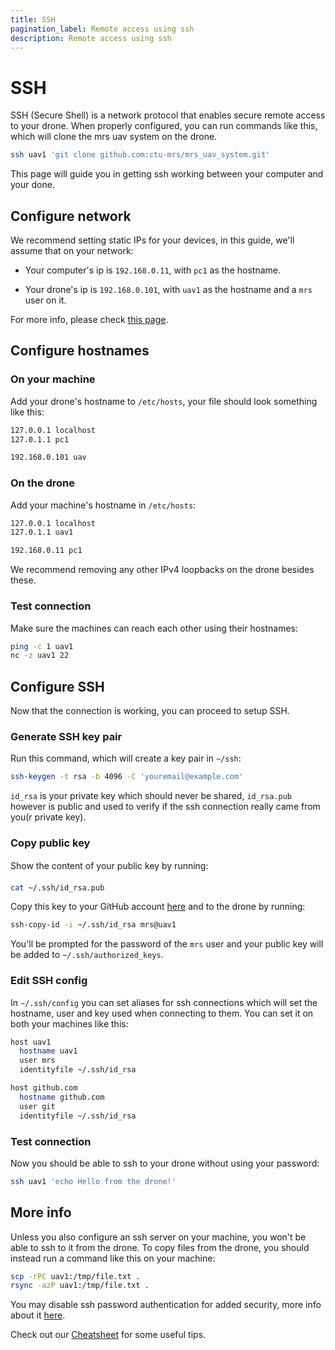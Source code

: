 ```yaml
---
title: SSH
pagination_label: Remote access using ssh
description: Remote access using ssh
---
```


# SSH

SSH (Secure Shell) is a network protocol that enables secure remote access to your drone. When properly configured, you can run commands like this, which will clone the mrs uav system on the drone.

```bash
ssh uav1 'git clone github.com:ctu-mrs/mrs_uav_system.git'
```

This page will guide you in getting ssh working between your computer and your done.

## Configure network

We recommend setting static IPs for your devices, in this guide, we'll assume that on your network:

* Your computer's ip is `192.168.0.11`, with `pc1` as the hostname.

* Your drone's ip is `192.168.0.101`, with `uav1` as the hostname and a `mrs` user on it.

For more info, please check [this page](https://linuxconfig.org/setting-a-static-ip-address-in-ubuntu-24-04-via-the-command-line).

## Configure hostnames

### On your machine

Add your drone's hostname to `/etc/hosts`, your file should look something like this:

```bash
127.0.0.1 localhost
127.0.1.1 pc1

192.168.0.101 uav
```

### On the drone

Add your machine's hostname in `/etc/hosts`:

```bash
127.0.0.1 localhost
127.0.1.1 uav1

192.168.0.11 pc1
```

We recommend removing any other IPv4 loopbacks on the drone besides these.

### Test connection

Make sure the machines can reach each other using their hostnames:

```bash
ping -c 1 uav1
nc -z uav1 22
```

## Configure SSH

Now that the connection is working, you can proceed to setup SSH.

### Generate SSH key pair

Run this command, which will create a key pair in `~/ssh`:

```bash
ssh-keygen -t rsa -b 4096 -C 'youremail@example.com'
```

`id_rsa` is your private key which should never be shared, `id_rsa.pub` however is public and used to verify if the ssh connection really came from you(r private key).

### Copy public key

Show the content of your public key by running: 

```bash
cat ~/.ssh/id_rsa.pub
```

Copy this key to your GitHub account [here](https://github.com/settings/keys) and to the drone by running:

```bash
ssh-copy-id -i ~/.ssh/id_rsa mrs@uav1
```

You'll be prompted for the password of the `mrs` user and your public key will be added to `~/.ssh/authorized_keys`.

### Edit SSH config

In `∼/.ssh/config` you can set aliases for ssh connections which will set the hostname, user and key used when connecting to them. You can set it on both your machines like this:

```bash
host uav1
  hostname uav1
  user mrs
  identityfile ~/.ssh/id_rsa

host github.com
  hostname github.com
  user git
  identityfile ~/.ssh/id_rsa
```

### Test connection

Now you should be able to ssh to your drone without using your password:

```bash
ssh uav1 'echo Hello from the drone!'
```

## More info

Unless you also configure an ssh server on your machine, you won't be able to ssh to it from the drone. To copy files from the drone, you should instead run a command like this on your machine:

```bash
scp -rPC uav1:/tmp/file.txt .
rsync -azP uav1:/tmp/file.txt .
```

You may disable ssh password authentication for added security, more info about it [here](https://serverpilot.io/docs/guides/ssh/password-auth/).

Check out our [Cheatsheet](https://github.com/ctu-mrs/mrs_cheatsheet) for some useful tips.
